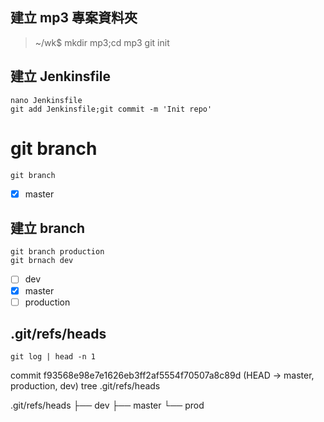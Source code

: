 ## 建立 mp3 專案資料夾
>~/wk$ mkdir mp3;cd mp3
    git init

## 建立 Jenkinsfile
    nano Jenkinsfile
    git add Jenkinsfile;git commit -m 'Init repo'


# git branch
    git branch
- [x] master
## 建立 branch
    git branch production
    git brnach dev
- [ ] dev
- [x] master
- [ ] production

## .git/refs/heads
    git log | head -n 1
commit f93568e98e7e1626eb3ff2af5554f70507a8c89d (HEAD -> master, production, dev)
    tree .git/refs/heads

.git/refs/heads
├── dev
├── master
└── prod


